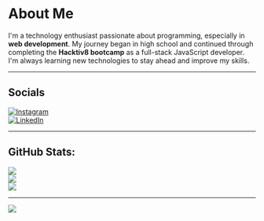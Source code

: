 # About Me  
I'm a technology enthusiast passionate about programming, especially in **web development**. My journey began in high school and continued through completing the **Hacktiv8 bootcamp** as a full-stack JavaScript developer. I'm always learning new technologies to stay ahead and improve my skills.  

---

## Socials  
[![Instagram](https://img.shields.io/badge/Instagram-%23E4405F.svg?style=for-the-badge&logo=instagram&logoColor=white)](https://instagram.com/adityasputra_cv)  
[![LinkedIn](https://img.shields.io/badge/LinkedIn-%230077B5.svg?style=for-the-badge&logo=linkedin&logoColor=white)](https://www.linkedin.com/in/aditya-saputra-653133292)  

---


## GitHub Stats:
![](https://github-readme-stats.vercel.app/api?username=Adityasputra&theme=tokyonight&hide_border=false&include_all_commits=false&count_private=true)<br/>
![](https://github-readme-streak-stats.herokuapp.com/?user=Adityasputra&theme=tokyonight&hide_border=false)<br/>
![](https://github-readme-stats.vercel.app/api/top-langs/?username=Adityasputra&theme=tokyonight&hide_border=false&include_all_commits=false&count_private=true&layout=compact)

---
[![](https://visitcount.itsvg.in/api?id=Adityasputra&icon=0&color=6)](https://visitcount.itsvg.in)

<!-- Proudly created with GPRM ( https://gprm.itsvg.in ) -->
